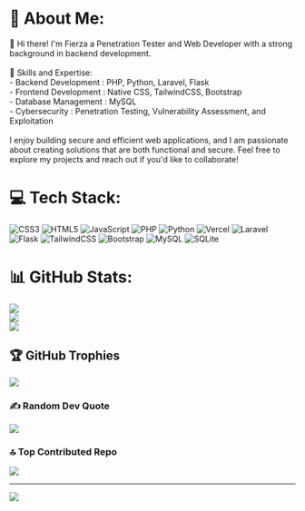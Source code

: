 # 💫 About Me:
👋 Hi there! I'm Fierza a Penetration Tester and Web Developer with a strong background in backend development. <br><br>🔧 Skills and Expertise:<br>- Backend Development : PHP, Python, Laravel, Flask<br>- Frontend Development : Native CSS, TailwindCSS, Bootstrap<br>- Database Management : MySQL<br>- Cybersecurity : Penetration Testing, Vulnerability Assessment, and Exploitation<br><br>I enjoy building secure and efficient web applications, and I am passionate about creating solutions that are both functional and secure. Feel free to explore my projects and reach out if you'd like to collaborate!


# 💻 Tech Stack:
![CSS3](https://img.shields.io/badge/css3-%231572B6.svg?style=flat&logo=css3&logoColor=white) ![HTML5](https://img.shields.io/badge/html5-%23E34F26.svg?style=flat&logo=html5&logoColor=white) ![JavaScript](https://img.shields.io/badge/javascript-%23323330.svg?style=flat&logo=javascript&logoColor=%23F7DF1E) ![PHP](https://img.shields.io/badge/php-%23777BB4.svg?style=flat&logo=php&logoColor=white) ![Python](https://img.shields.io/badge/python-3670A0?style=flat&logo=python&logoColor=ffdd54) ![Vercel](https://img.shields.io/badge/vercel-%23000000.svg?style=flat&logo=vercel&logoColor=white) ![Laravel](https://img.shields.io/badge/laravel-%23FF2D20.svg?style=flat&logo=laravel&logoColor=white) ![Flask](https://img.shields.io/badge/flask-%23000.svg?style=flat&logo=flask&logoColor=white) ![TailwindCSS](https://img.shields.io/badge/tailwindcss-%2338B2AC.svg?style=flat&logo=tailwind-css&logoColor=white) ![Bootstrap](https://img.shields.io/badge/bootstrap-%238511FA.svg?style=flat&logo=bootstrap&logoColor=white) ![MySQL](https://img.shields.io/badge/mysql-4479A1.svg?style=flat&logo=mysql&logoColor=white) ![SQLite](https://img.shields.io/badge/sqlite-%2307405e.svg?style=flat&logo=sqlite&logoColor=white)
# 📊 GitHub Stats:
![](https://github-readme-stats.vercel.app/api?username=fierza-dev&theme=highcontrast&hide_border=false&include_all_commits=true&count_private=false)<br/>
![](https://github-readme-streak-stats.herokuapp.com/?user=fierza-dev&theme=highcontrast&hide_border=false)<br/>
![](https://github-readme-stats.vercel.app/api/top-langs/?username=fierza-dev&theme=highcontrast&hide_border=false&include_all_commits=true&count_private=false&layout=compact)

## 🏆 GitHub Trophies
![](https://github-profile-trophy.vercel.app/?username=fierza-dev&theme=monokai&no-frame=true&no-bg=true&margin-w=4)

### ✍️ Random Dev Quote
![](https://quotes-github-readme.vercel.app/api?type=horizontal&theme=merko)

### 🔝 Top Contributed Repo
![](https://github-contributor-stats.vercel.app/api?username=fierza-dev&limit=5&theme=darcula&combine_all_yearly_contributions=true)

---
[![](https://visitcount.itsvg.in/api?id=fierza-dev&icon=6&color=6)](https://visitcount.itsvg.in)

<!-- Proudly created with GPRM ( https://gprm.itsvg.in ) -->